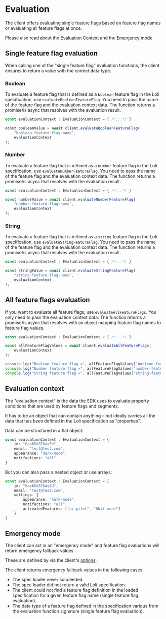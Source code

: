 # Evaluation

The client offers evaluating single feature flags based on feature flag names
or evaluating all feature flags at once.

Please also read about the [Evaluation Context](#evaluation-context) and
the [Emergency mode](#emergency-mode).

## Single feature flag evaluation

When calling one of the "single feature flag" evaluation functions, the client
ensures to return a value with the correct data type.

### Boolean

To evaluate a feature flag that is defined as a `boolean` feature flag
in the Loli specification, use `evaluateBooleanFeatureFlag`.
You need to pass the name of the feature flag and the evaluation
context data. The function returns a promise/is async that resolves with
the evaluation result.

```ts
const evaluationContext : EvaluationContext = { /*...*/ }

const booleanValue = await client.evaluateBooleanFeatureFlag(
    "boolean-feature-flag-name",
    evaluationContext
);
```

### Number

To evaluate a feature flag that is defined as a `number` feature flag
in the Loli specification, use `evaluateNumberFeatureFlag`.
You need to pass the name of the feature flag and the evaluation
context data. The function returns a promise/is async that resolves with
the evaluation result.

```ts
const evaluationContext : EvaluationContext = { /*...*/ }

const numberValue = await client.evaluateNumberFeatureFlag(
    "number-feature-flag-name",
    evaluationContext
);
```

### String

To evaluate a feature flag that is defined as a `string` feature flag
in the Loli specification, use `evaluateStringFeatureFlag`.
You need to pass the name of the feature flag and the evaluation
context data. The function returns a promise/is async that resolves with
the evaluation result.

```ts
const evaluationContext : EvaluationContext = { /*...*/ }

const stringValue = await client.evaluateStringFeatureFlag(
    "string-feature-flag-name",
    evaluationContext
);
```

## All feature flags evaluation

If you want to evaluate all feature flags, use `evaluateAllFeatureFlags`.
You only need to pass the evaluation context data. The function returns a
promise/is async that resolves with an object mapping feature flag names
to feature flag values.

```ts
const evaluationContext : EvaluationContext = { /*...*/ }

const allFeatureFlagValues = await client.evaluateAllFeatureFlags(
    evaluationContext
);

console.log("Boolean feature flag =", allFeatureFlagValues['boolean-feature-flag-name']);
console.log("Number feature flag =", allFeatureFlagValues['number-feature-flag-name']);
console.log("String feature flag =", allFeatureFlagValues['string-feature-flag-name']);
```

## Evaluation context

The "evaluation context" is the data the SDK uses to evaluate property conditions that are
used by feature flags and segments.

It has to be an object that can contain anything – but ideally carries all the data 
that has been defined in the Loli specification as "properties".

Data can be structured in a flat object:

```ts
const evaluationContext : EvaluationContext = {
    id: "8as65d876as5d",
    email: "test@test.com",
    appearance: "dark-mode",
    notifactions: "all"
}
```

But you can also pass a nested object or use arrays:

```ts
const evaluationContext : EvaluationContext = {
    id: "8as65d876as5d",
    email: "test@test.com",
    settings: {
        appearance: "dark-mode",
        notifactions: "all",
        activatedFeatures: ["ai-pilot", "8bit-mode"]
    }
}
```

## Emergency mode

The client can act in an "emergency mode" and feature flag evaluations
will return emergency fallback values.

These are defined by via the client's [options](./options.md).

The client returns emergency fallback values in the following cases:
- The spec loader never succeeded.
- The spec loader did not return a valid Loli specification.
- The client could not find a feature flag definition in the loaded specification for a given feature flag name (single feature flag evaluation).
- The data type of a feature flag defined in the specification various from the evaluation function signature (single feature flag evaluation).
